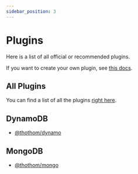 ```yaml
---
sidebar_position: 3
---
```


# Plugins

Here is a list of all official or recommended plugins.

If you want to create your own plugin, see [this docs](../create-plugin/first-steps).

## All Plugins

You can find a list of all the plugins [right here](https://www.npmjs.com/search?q=keywords:thothom).

## DynamoDB

- [@thothom/dynamo](../plugins/dynamodb)

## MongoDB

- [@thothom/mongo](../plugins/mongodb)
